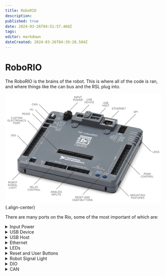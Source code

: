 ```yaml
---
title: RoboRIO
description: 
published: true
date: 2024-03-26T04:51:57.468Z
tags: 
editor: markdown
dateCreated: 2024-03-26T04:39:28.504Z
---
```


# RoboRIO
The RoboRIO is the brains of the robot. This is where all of the code is ran, and where things like the can bus and the RSL plug into.

![rio.png](/rio.png){.align-center}


There are many ports on the Rio, some of the most important of which are:

<details>
  <summary>Input Power</summary>
  This is how you power the Rio. It needs (insert V and A) power, and should be powered either off of the VRM or one of the low power slots on the PDH. To insert wires into this terminal, you have to get a very small flathead screwdriver and unscrew the screws on the side of the terminal until you can insert the wires through the top. Then, screw these screws back in until they are tight and the wires don't come out when pulled.
</details>

<details>
  <summary>USB Device</summary>
  This is a USB-B port, and can be used to connect to the Rio. This can be used as an alternative to ethernet when trying to connect
</details>

<details>
  <summary>USB Host</summary>
  These are both USB-A ports, and are used to plug in peripherals to the Rio. These are most commonly things like USB cameras, and flash drives for collecting logs.
</details>

<details>
  <summary>Ethernet</summary>
  This ethernet port is what you usually use to communicate with the Rio. this is usually plugged in to the ethernet switch, but can also be plugged in directly to the radio if there are no other ethernet devices on the robot.
</details>

<details>
  <summary>LEDs</summary>
  These LEDs can be used to see the status of the Rio, which can be found [here](https://docs.wpilib.org/en/stable/docs/hardware/hardware-basics/status-lights-ref.html)
</details>

<details>
	<summary>Reset and User Buttons</summary>
  These buttons are mostly used for resetting the Rio. This is most useful for when the Rio is E-Stopped, and instructions for undoing this can be found [here](TODO: link)
</details>

<details>
	<summary>Robot Signal Light</summary>
  This is the port for the [RSL](/index.html?path=Components/RSL.md). When plugging this in, make sure to plug in the black wire to the port closest to the edge.
</details>

<details>
	<summary>DIO</summary>
  These are DIO (Digital Input Output) ports. These ports can be used to read data from external sensors. This includes things like linebreak sensors, limit switches and more.
</details>

<details>
	<summary>CAN</summary>
  This is where the CAN bus starts. To insert the CAN wires, press down on the white button, and then insert the wire. Make sure the wire is secure by pulling on it. 
</details>